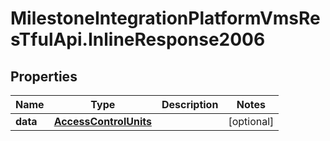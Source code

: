 # MilestoneIntegrationPlatformVmsResTfulApi.InlineResponse2006

## Properties
Name | Type | Description | Notes
------------ | ------------- | ------------- | -------------
**data** | [**AccessControlUnits**](AccessControlUnits.md) |  | [optional] 
